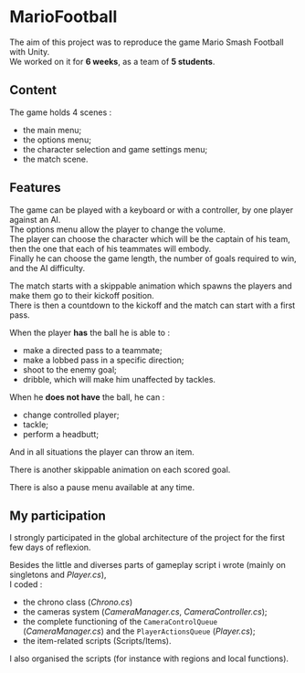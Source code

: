 # MarioFootball

The aim of this project was to reproduce the game Mario Smash Football with Unity.  
We worked on it for **6 weeks**, as a team of **5 students**.

## Content

The game holds 4 scenes :
- the main menu;
- the options menu;
- the character selection and game settings menu;
- the match scene.

## Features

The game can be played with a keyboard or with a controller, by one player against an AI.  
The options menu allow the player to change the volume.  
The player can choose the character which will be the captain of his team, then the one that each of his teammates will embody.  
Finally he can choose the game length, the number of goals required to win, and the AI difficulty.  
  
The match starts with a skippable animation which spawns the players and make them go to their kickoff position.  
There is then a countdown to the kickoff and the match can start with a first pass.  

When the player **has** the ball he is able to :
- make a directed pass to a teammate;
- make a lobbed pass in a specific direction;
- shoot to the enemy goal;
- dribble, which will make him unaffected by tackles.

When he **does not have** the ball, he can :
- change controlled player;
- tackle;
- perform a headbutt;

And in all situations the player can throw an item.

There is another skippable animation on each scored goal.

There is also a pause menu available at any time.

## My participation

I strongly participated in the global architecture of the project for the first few days of reflexion.

Besides the little and diverses parts of gameplay script i wrote (mainly on singletons and *Player.cs*),  
I coded :
 - the chrono class (*Chrono.cs*)
 - the cameras system (*CameraManager.cs*, *CameraController.cs*);
 - the complete functioning of the `CameraControlQueue` (*CameraManager.cs*) and the `PlayerActionsQueue` (*Player.cs*);
 - the item-related scripts (Scripts/Items).

I also organised the scripts (for instance with regions and local functions).
